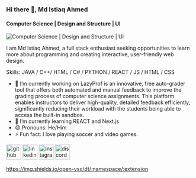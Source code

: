 ### Hi there 👋, Md Istiaq Ahmed
#### Computer Science | Design and Structure | UI 
![Computer Science | Design and Structure | UI ](https://pbs.twimg.com/media/GY2UHBFXYAUQ_Yg?format=jpg&name=900x900)

I am Md Istiaq Ahmed, a full stack enthusiast seeking opportunities to learn more about programming and creating interactive, user-friendly web design.

Skills: JAVA / C++/ HTML / C# / PYTHON / REACT / JS / HTML / CSS

- 🔭 I’m currently working on LazyProf is an innovative, free auto-grader tool that offers both automated and manual feedback to improve the grading process of computer science assignments. This platform enables instructors to deliver high-quality, detailed feedback efficiently, significantly reducing their workload with the students being able to access the built-in sandbox.  
- 🌱 I’m currently learning REACT and Next.js 
- 😄 Pronouns: He/Him 
- ⚡ Fun fact: I love playing soccer and video games. 


[<img src='https://cdn.jsdelivr.net/npm/simple-icons@3.0.1/icons/github.svg' alt='github' height='40'>](https://github.com/iafiti)  [<img src='https://cdn.jsdelivr.net/npm/simple-icons@3.0.1/icons/linkedin.svg' alt='linkedin' height='40'>](https://www.linkedin.com/in/www.linkedin.com/in/ahmedmdistiaq/)  [<img src='https://cdn.jsdelivr.net/npm/simple-icons@3.0.1/icons/instagram.svg' alt='instagram' height='40'>](https://www.instagram.com/ifti._/)  [<img src='https://cdn.jsdelivr.net/npm/simple-icons@3.0.1/icons/discord.svg' alt='discord' height='40'>](_istiaq)  

https://img.shields.io/open-vsx/dt/:namespace/:extension
